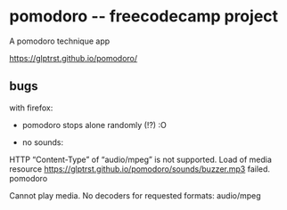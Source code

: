 # pomodoro -- freecodecamp project
A pomodoro technique app

https://glptrst.github.io/pomodoro/

## bugs

with firefox:

* pomodoro stops alone randomly (!?) :O

* no sounds:

HTTP “Content-Type” of “audio/mpeg” is not supported. Load of media resource https://glptrst.github.io/pomodoro/sounds/buzzer.mp3 failed.  pomodoro

Cannot play media. No decoders for requested formats: audio/mpeg
